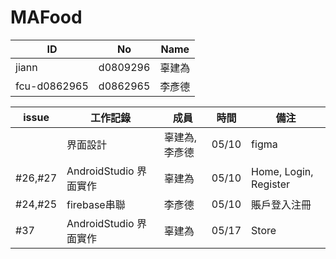 # MAFood
| ID           | No       | Name   |
|--------------|----------|--------|
| jiann        | d0809296 | 辜建為 |
| fcu-d0862965 | d0862965 | 李彥德 |



| issue |工作記錄 | 成員| 時間 | 備注 |
|------ |------ | ----- | ----- | ----- |
| |界面設計 | 辜建為, 李彥德 | 05/10 | figma |
| #26,#27 |AndroidStudio 界面實作 | 辜建為 | 05/10 | Home, Login, Register |
|#24,#25 |firebase串聯 | 李彥德 | 05/10 | 賬戶登入注冊 |
| #37 |AndroidStudio 界面實作 | 辜建為 | 05/17 | Store |


